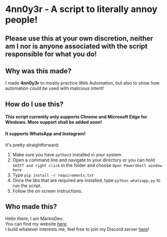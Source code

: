# 4nn0y3r - A script to literally annoy people!

## Please use this at your own discretion, neither am I nor is anyone associated with the script responsible for what you do!

## Why was this made?
I made **4nn0y3r** to mostly practice Web Automation, but also to show how automation _could be_ used with malicious intent!

## How do I use this?
#### This script currently only supports Chrome and Microsoft Edge for Windows. More support shall be added soon!
#### It supports WhatsApp and Instagram!

It's pretty straightforward:  
1. Make sure you have `python3` installed in your system.
2. Open a command line and navigate to your directory or you can hold `SHIFT and right click` in the folder and choose `Open PowerShell window here`
3. Type `pip install -r requirements.txt` 
4. Once the libs that are required are installed, type `python whatsapp.py` to run the script.
5. Follow the on screen instructions.

## Who made this?
Hello there, I am MarkisDev.  
You can find my website [here](https://markis.dev).  
I build whatever interests me, feel free to join my Discord server [here](https://discord.io/dev)! 


